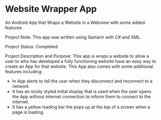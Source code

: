 # Website Wrapper App
An Android App that Wraps a Website in a Webview with some added features

Project Note: This app was written using Xamarin with C# and XML.

Project Status: Completed

Project Description and Purpose: This app is wraps a website to allow a user to who has developed a fully functioning website have an easy way to create an App for that website. This App also comes with some additional features including:

 - In App alerts to tell the user when they disconnect and reconnect to a network
 - It has an nicely styled initial display that is used when the user opens the App without internet connection to inform them to connect    to the internet.
 - It has a yellow loading bar the pops up at the top of a screen when a page is loading.

